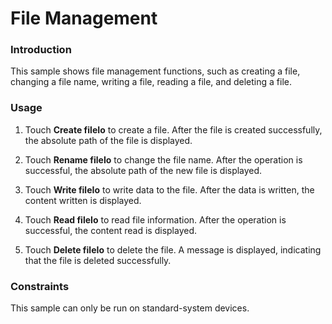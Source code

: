 # File Management

### Introduction

This sample shows file management functions, such as creating a file, changing a file name, writing a file, reading a file, and deleting a file.

### Usage

1. Touch **Create fileIo** to create a file. After the file is created successfully, the absolute path of the file is displayed.

2. Touch **Rename fileIo** to change the file name. After the operation is successful, the absolute path of the new file is displayed.

3. Touch **Write fileIo** to write data to the file. After the data is written, the content written is displayed.

4. Touch **Read fileIo** to read file information. After the operation is successful, the content read is displayed.

5. Touch **Delete fileIo** to delete the file. A message is displayed, indicating that the file is deleted successfully.

### Constraints

This sample can only be run on standard-system devices.
